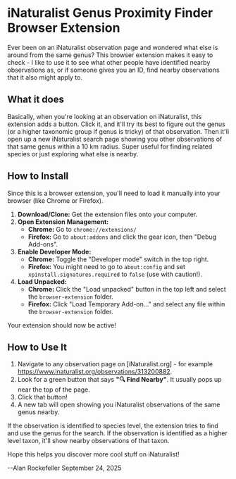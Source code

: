 # iNaturalist Genus Proximity Finder Browser Extension

Ever been on an iNaturalist observation page and wondered what else is around from the same genus?   This browser extension makes it easy to check - I like to use it to see what other people have identified nearby observations as, or if someone gives you an ID, find nearby observations that it also might apply to.


## What it does

Basically, when you're looking at an observation on iNaturalist, this extension adds a button. Click it, and it'll try its best to figure out the genus (or a higher taxonomic group if genus is tricky) of that observation. Then it'll open up a new iNaturalist search page showing you other observations of that same genus within a 10 km radius. Super useful for finding related species or just exploring what else is nearby.

## How to Install

Since this is a browser extension, you'll need to load it manually into your browser (like Chrome or Firefox).

1.  **Download/Clone:** Get the extension files onto your computer.
2.  **Open Extension Management:**
    *   **Chrome:** Go to `chrome://extensions/`
    *   **Firefox:** Go to `about:addons` and click the gear icon, then "Debug Add-ons".
3.  **Enable Developer Mode:**
    *   **Chrome:** Toggle the "Developer mode" switch in the top right.
    *   **Firefox:** You might need to go to `about:config` and set `xpinstall.signatures.required` to `false` (use with caution!).
4.  **Load Unpacked:**
    *   **Chrome:** Click the "Load unpacked" button in the top left and select the `browser-extension` folder.
    *   **Firefox:** Click "Load Temporary Add-on..." and select any file within the `browser-extension` folder.

Your extension should now be active!

## How to Use It

1.  Navigate to any observation page on [iNaturalist.org] - for example https://www.inaturalist.org/observations/313200882.
2.  Look for a green button that says **"🔍 Find Nearby"**. It usually pops up near the top of the page.
3.  Click that button!
4.  A new tab will open showing you iNaturalist observations of the same genus nearby. 


If the observation is identified to species level, the extension tries to find and use the genus for the search. If the observation is identified as a higher level taxon, it'll show nearby observations of that taxon.

Hope this helps you discover more cool stuff on iNaturalist!


--Alan Rockefeller
September 24, 2025
